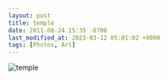 ```yaml
---
layout: post
title: temple
date: 2011-08-24 15:35 -0700
last_modified_at: 2023-03-12 05:01:02 +0000
tags: [Photos, Art]
---
```


![temple](i.chenna.me/photos/prod/2011-07-14_06_16_38.jpg)

